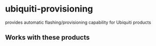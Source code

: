 # ubiquiti-provisioning
provides automatic flashing/provisioning capability for Ubiquiti products

## Works with these products
